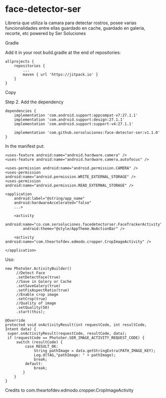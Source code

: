 # face-detector-ser
Libreria que utiliza la camara para detectar rostros, posee varias funcionalidades entre ellas guardado en cache, guardado en galeria, recorte, etc powered by Ser Soluciones



Gradle

Add it in your root build.gradle at the end of repositories:

	allprojects {
		repositories {
			...
			maven { url 'https://jitpack.io' }
		}
	}
Copy

Step 2. Add the dependency

	dependencies {
	    implementation 'com.android.support:appcompat-v7:27.1.1'
        implementation 'com.android.support:design:27.1.1'
        implementation 'com.android.support:support-v4:27.1.1'
        
        implementation 'com.github.sersoluciones:face-detector-ser:v1.1.0'
	}

In the manifest put:


    <uses-feature android:name="android.hardware.camera" />
    <uses-feature android:name="android.hardware.camera.autofocus" />
    
    <uses-permission android:name="android.permission.CAMERA" />
    <uses-permission android:name="android.permission.WRITE_EXTERNAL_STORAGE" />
    <uses-permission android:name="android.permission.READ_EXTERNAL_STORAGE" />
        
    <application
        android:label="@string/app_name"
        android:hardwareAccelerated="false"
        ...>
                
        <activity
            android:name="co.com.sersoluciones.facedetectorser.FaceTrackerActivity"
            android:theme="@style/AppTheme.NoActionBar" />
        
        <activity android:name="com.theartofdev.edmodo.cropper.CropImageActivity" />
        
	</application>
        
Uso:

    new PhotoSer.ActivityBuilder()
         //Detect Face
         .setDetectFace(true)
         //Save in Galery or Cache
         .setSaveGalery(true)
         .setFixAspectRatio(true)
         //Enable crop image
         .setCrop(true)
         //Quality of image
         .setQuality(50)
         .start(this);
         
    @Override
    protected void onActivityResult(int requestCode, int resultCode, Intent data) {
     super.onActivityResult(requestCode, resultCode, data);
     if (requestCode == PhotoSer.SER_IMAGE_ACTIVITY_REQUEST_CODE) {
         switch (resultCode) {
             case RESULT_OK:
                 String pathImage = data.getStringExtra(PATH_IMAGE_KEY);
                 Log.d(TAG,"pathImage: " + pathImage);
                 break;
             default:
                 break;
            }
        }
    }

Credits to com.theartofdev.edmodo.cropper.CropImageActivity